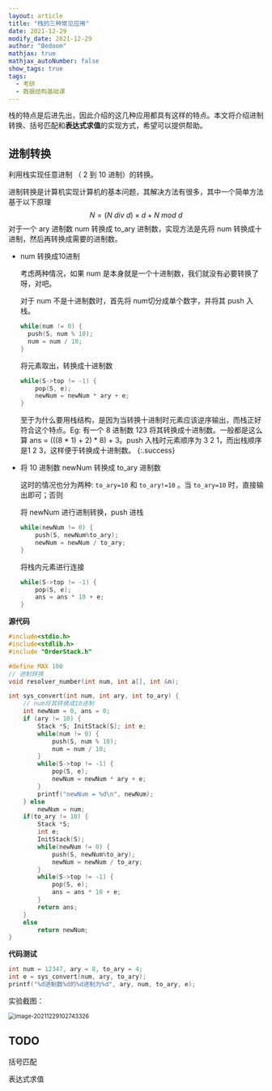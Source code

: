 ```yaml
---
layout: article
title: "栈的三种常见应用"
date: 2021-12-29
modify_date: 2021-12-29
author: "Bedoom"
mathjax: true
mathjax_autoNumber: false
show_tags: true
tags: 
  - 考研
  - 数据结构基础课
---
```


栈的特点是后进先出，因此介绍的这几种应用都具有这样的特点。本文将介绍进制转换、括号匹配和**表达式求值**的实现方式，希望可以提供帮助。

## 进制转换

利用栈实现任意进制 （ 2 到 10 进制）的转换。

进制转换是计算机实现计算机的基本问题，其解决方法有很多，其中一个简单方法基于以下原理
$$
N = (N\ div \ d) \times d + N \ mod \ d
$$
对于一个 ary 进制数 num 转换成 to_ary 进制数，实现方法是先将 num 转换成十进制，然后再转换成需要的进制数。

* num 转换成10进制 

  考虑两种情况，如果 num 是本身就是一个十进制数，我们就没有必要转换了呀，对吧。

  对于 num 不是十进制数时，首先将 num切分成单个数字，并将其 push 入栈。

    ```c++
  while(num != 0) {
      push(S, num % 10);
      num = num / 10;
  }
    ```

  将元素取出，转换成十进制数

  ```c++
  while(S->top != -1) {  
      pop(S, e);
      newNum = newNum * ary + e;
  }
  ```

  

  至于为什么要用栈结构，是因为当转换十进制时元素应该逆序输出，而栈正好符合这个特点。Eg: 有一个 8 进制数 123 将其转换成十进制数。一般都是这么算 ans = (((8 * 1) + 2) * 8) + 3。push 入栈时元素顺序为 3 2 1，而出栈顺序是1 2 3，这样便于转换成十进制数。
  {:.success}

* 将 10 进制数 newNum 转换成 to_ary 进制数

  这时的情况也分为两种: `to_ary=10` 和 `to_ary!=10` 。当 `to_ary=10` 时，直接输出即可；否则

  将 newNum 进行进制转换，push 进栈

  ```c++
  while(newNum != 0) {
      push(S, newNum%to_ary); 
      newNum = newNum / to_ary; 
  } 
  ```

  将栈内元素进行连接

  ```c++
  while(S->top != -1) {
      pop(S, e);
      ans = ans * 10 + e;
  }
  ```

**源代码**

```c++
#include<stdio.h>
#include<stdlib.h>
#include "OrderStack.h"

#define MAX 100
// 进制转换
void resolver_number(int num, int a[], int &n);

int sys_convert(int num, int ary, int to_ary) {
    // num将其转换成10进制 
    int newNum = 0, ans = 0;
    if (ary != 10) {
        Stack *S; InitStack(S); int e;
        while(num != 0) {
            push(S, num % 10);
            num = num / 10;
        }
        while(S->top != -1) {
            pop(S, e);
            newNum = newNum * ary + e;
        }
        printf("newNum = %d\n", newNum);
    } else
        newNum = num;
    if(to_ary != 10) {
        Stack *S;
        int e;
        InitStack(S);
        while(newNum != 0) {
            push(S, newNum%to_ary); 
            newNum = newNum / to_ary; 
        } 
        while(S->top != -1) {
            pop(S, e);
            ans = ans * 10 + e;
        }
        return ans;
    } 
    else
        return newNum;   
}
```

**代码测试**

```c++
int num = 12347, ary = 8, to_ary = 4; 
int e = sys_convert(num, ary, to_ary);
printf("%d进制数%d的%d进制为%d", ary, num, to_ary, e);
```

实验截图：

<img src="https://gitee.com/bedoom/images/raw/master/202112291027618.png" alt="image-20211229102743326" style="zoom: 80%;" />



## TODO

括号匹配

表达式求值



